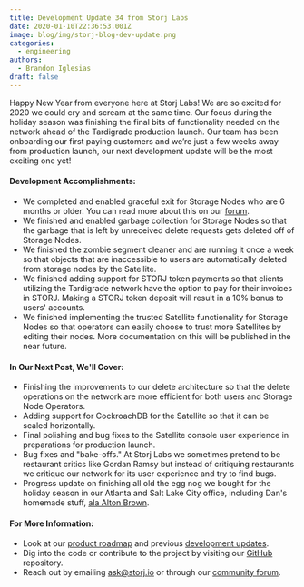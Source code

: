 ```yaml
---
title: Development Update 34 from Storj Labs
date: 2020-01-10T22:36:53.001Z
image: blog/img/storj-blog-dev-update.png
categories:
  - engineering
authors:
  - Brandon Iglesias
draft: false
---
```

Happy New Year from everyone here at Storj Labs! We are so excited for 2020 we could cry and scream at the same time. Our focus during the holiday season was finishing the final bits of functionality needed on the network ahead of the Tardigrade production launch. Our team has been onboarding our first paying customers and we’re just a few weeks away from production launch, our next development update will be the most exciting one yet!

#### Development Accomplishments:

* We completed and enabled graceful exit for Storage Nodes who are 6 months or older. You can read more about this on our [forum](https://forum.storj.io/t/graceful-exit-guide/3618). 
* We finished and enabled garbage collection for Storage Nodes so that the garbage that is left by unreceived delete requests gets deleted off of Storage Nodes. 
* We finished the zombie segment cleaner and are running it once a week so that objects that are inaccessible to users are automatically deleted from storage nodes by the Satellite. 
* We finished adding support for STORJ token payments so that clients utilizing the Tardigrade network have the option to pay for their invoices in STORJ. Making a STORJ token deposit will result in a 10% bonus to users' accounts. 
* We finished implementing the trusted Satellite functionality for Storage Nodes so that operators can easily choose to trust more Satellites by editing their nodes. More documentation on this will be published in the near future.

#### In Our Next Post, We'll Cover:

* Finishing the improvements to our delete architecture so that the delete operations on the network are more efficient for both users and Storage Node Operators. 
* Adding support for CockroachDB for the Satellite so that it can be scaled horizontally. 
* Final polishing and bug fixes to the Satellite console user experience in preparations for production launch. 
* Bug fixes and "bake-offs." At Storj Labs we sometimes pretend to be restaurant critics like Gordan Ramsy but instead of critiquing restaurants we critique our network for its user experience and try to find bugs.
* Progress update on finishing all old the egg nog we bought for the holiday season in our Atlanta and Salt Lake City office, including Dan's homemade stuff, [ala Alton Brown](https://www.youtube.com/watch?v=RsIUU1WQnck).

#### For More Information:

* Look at our [product roadmap](https://storjlabs.aha.io/published/01ee405b4bd8d14208c5256d70d73a38?page=1) and previous [development updates](https://storj.io/blog/2019/12/development-update-33-from-storj-labs/). 
* Dig into the code or contribute to the project by visiting our [GitHub](https://github.com/storj/storj) repository.
* Reach out by emailing ask@storj.io or through our [community forum](https://forum.storj.io).
